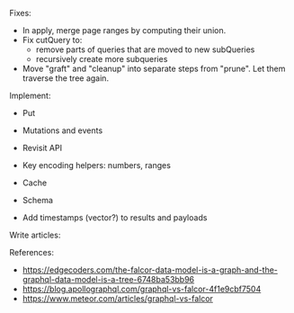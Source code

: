 Fixes:

- In apply, merge page ranges by computing their union.
- Fix cutQuery to:
  - remove parts of queries that are moved to new subQueries
  - recursively create more subqueries
- Move "graft" and "cleanup" into separate steps from "prune". Let them traverse the tree again.


Implement:

- Put
- Mutations and events
- Revisit API
- Key encoding helpers: numbers, ranges
- Cache
- Schema

- Add timestamps (vector?) to results and payloads





Write articles:

References:
  - https://edgecoders.com/the-falcor-data-model-is-a-graph-and-the-graphql-data-model-is-a-tree-6748ba53bb96
  - https://blog.apollographql.com/graphql-vs-falcor-4f1e9cbf7504
  - https://www.meteor.com/articles/graphql-vs-falcor
